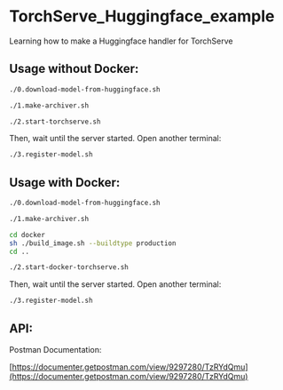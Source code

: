 # TorchServe_Huggingface_example

Learning how to make a Huggingface handler for TorchServe

## Usage without Docker:

```bash
./0.download-model-from-huggingface.sh

./1.make-archiver.sh

./2.start-torchserve.sh
```
Then, wait until the server started.
Open another terminal:
```bash
./3.register-model.sh
```

## Usage with Docker:

```bash
./0.download-model-from-huggingface.sh

./1.make-archiver.sh

cd docker
sh ./build_image.sh --buildtype production
cd ..

./2.start-docker-torchserve.sh
```
Then, wait until the server started.
Open another terminal:
```bash
./3.register-model.sh
```


## API:

Postman Documentation:

[https://documenter.getpostman.com/view/9297280/TzRYdQmu](https://documenter.getpostman.com/view/9297280/TzRYdQmu)